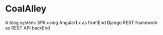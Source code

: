 # CoalAlley

A blog system:
  SPA using Angular1.x as frontEnd
  Django REST framework as REST API backEnd
